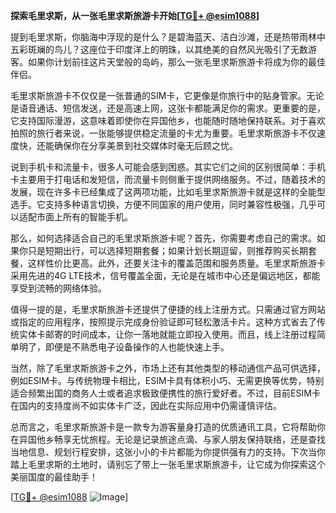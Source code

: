 **探索毛里求斯，从一张毛里求斯旅游卡开始[[TG💪+ @esim1088](https://t.me/s/esim1088)]**

提到毛里求斯，你脑海中浮现的是什么？是碧海蓝天、洁白沙滩，还是热带雨林中五彩斑斓的鸟儿？这座位于印度洋上的明珠，以其绝美的自然风光吸引了无数游客。如果你计划前往这片天堂般的岛屿，那么一张毛里求斯旅游卡将成为你的最佳伴侣。

毛里求斯旅游卡不仅仅是一张普通的SIM卡，它更像是你旅行中的贴身管家。无论是语音通话、短信发送，还是高速上网，这张卡都能满足你的需求。更重要的是，它支持国际漫游，这意味着即使你在异国他乡，也能随时随地保持联系。对于喜欢拍照的旅行者来说，一张能够提供稳定流量的卡尤为重要。毛里求斯旅游卡不仅速度快，还能确保你在分享美景到社交媒体时毫无后顾之忧。

说到手机卡和流量卡，很多人可能会感到困惑。其实它们之间的区别很简单：手机卡主要用于打电话和发短信，而流量卡则侧重于提供网络服务。不过，随着技术的发展，现在许多卡已经集成了这两项功能，比如毛里求斯旅游卡就是这样的全能型选手。它支持多种语言切换，方便不同国家的用户使用，同时兼容性极强，几乎可以适配市面上所有的智能手机。

那么，如何选择适合自己的毛里求斯旅游卡呢？首先，你需要考虑自己的需求。如果你只是短期出行，可以选择短期套餐；如果计划长期逗留，则推荐购买长期套餐，这样性价比更高。此外，还要关注卡的覆盖范围和服务质量。毛里求斯旅游卡采用先进的4G LTE技术，信号覆盖全面，无论是在城市中心还是偏远地区，都能享受到流畅的网络体验。

值得一提的是，毛里求斯旅游卡还提供了便捷的线上注册方式。只需通过官方网站或指定的应用程序，按照提示完成身份验证即可轻松激活卡片。这种方式省去了传统实体卡邮寄的时间成本，让你一落地就能立即投入使用。而且，线上注册过程简单明了，即便是不熟悉电子设备操作的人也能快速上手。

当然，除了毛里求斯旅游卡之外，市场上还有其他类型的移动通信产品可供选择，例如ESIM卡。与传统物理卡相比，ESIM卡具有体积小巧、无需更换等优势，特别适合频繁出国的商务人士或者追求极致便携性的旅行爱好者。不过，目前ESIM卡在国内的支持度尚不如实体卡广泛，因此在实际应用中仍需谨慎评估。

总而言之，毛里求斯旅游卡是一款专为游客量身打造的优质通讯工具，它将帮助你在异国他乡畅享无忧旅程。无论是记录旅途点滴、与家人朋友保持联络，还是查找当地信息、规划行程安排，这张小小的卡片都能为你提供强有力的支持。下次当你踏上毛里求斯的土地时，请别忘了带上一张毛里求斯旅游卡，让它成为你探索这个美丽国度的最佳助手！

[[TG💪+ @esim1088](https://t.me/s/esim1088) ![Image](https://i.postimg.cc/4NQfJmqS/Snipaste-2025-05-13-00-14-12.png)]